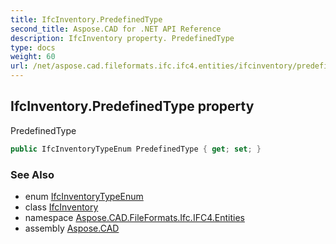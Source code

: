 ```yaml
---
title: IfcInventory.PredefinedType
second_title: Aspose.CAD for .NET API Reference
description: IfcInventory property. PredefinedType
type: docs
weight: 60
url: /net/aspose.cad.fileformats.ifc.ifc4.entities/ifcinventory/predefinedtype/
---
```

## IfcInventory.PredefinedType property

PredefinedType

```csharp
public IfcInventoryTypeEnum PredefinedType { get; set; }
```

### See Also

* enum [IfcInventoryTypeEnum](../../../aspose.cad.fileformats.ifc.ifc4.types/ifcinventorytypeenum/)
* class [IfcInventory](../)
* namespace [Aspose.CAD.FileFormats.Ifc.IFC4.Entities](../../ifcinventory/)
* assembly [Aspose.CAD](../../../)



